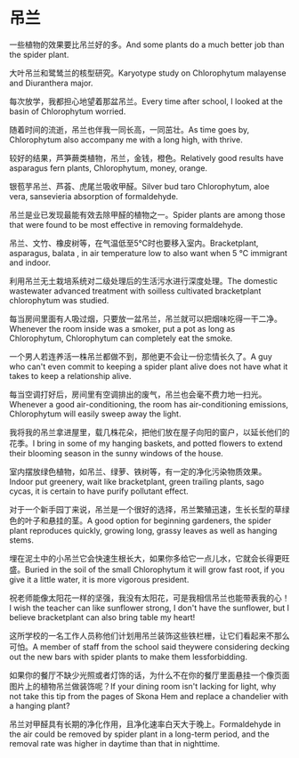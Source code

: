 # 吊兰

<p><span class="chinese">一些植物的效果要比吊兰好的多。</span><span class="english">And some plants do a much better job than the spider plant.</span></p>

<p><span class="chinese">大叶吊兰和鹭鸶兰的核型研究。</span><span class="english">Karyotype study on Chlorophytum malayense and Diuranthera major.</span></p>

<p><span class="chinese">每次放学，我都担心地望着那盆吊兰。</span><span class="english">Every time after school, I looked at the basin of Chlorophytum worried.</span></p>

<p><span class="chinese">随着时间的流逝，吊兰也伴我一同长高，一同茁壮。</span><span class="english">As time goes by, Chlorophytum also accompany me with a long high, with thrive.</span></p>

<p><span class="chinese">较好的结果，芦笋蕨类植物，吊兰，金钱，橙色。</span><span class="english">Relatively good results have asparagus fern plants, Chlorophytum, money, orange.</span></p>

<p><span class="chinese">银苞芋吊兰、芦荟、虎尾兰吸收甲醛。</span><span class="english">Silver bud taro Chlorophytum, aloe vera, sansevieria absorption of formaldehyde.</span></p>

<p><span class="chinese">吊兰是业已发现最能有效去除甲醛的植物之一。</span><span class="english">Spider plants are among those that were found to be most effective in removing formaldehyde.</span></p>

<p><span class="chinese">吊兰、文竹、橡皮树等，在气温低至5℃时也要移入室内。</span><span class="english">Bracketplant, asparagus, balata , in air temperature low to also want when 5 ℃ immigrant and indoor.</span></p>

<p><span class="chinese">利用吊兰无土栽培系统对二级处理后的生活污水进行深度处理。</span><span class="english">The domestic wastewater advanced treatment with soilless cultivated bracketplant chlorophytum was studied.</span></p>

<p><span class="chinese">每当房间里面有人吸过烟，只要放一盆吊兰，吊兰就可以把烟味吃得一干二净。</span><span class="english">Whenever the room inside was a smoker, put a pot as long as Chlorophytum, Chlorophytum can completely eat the smoke.</span></p>

<p><span class="chinese">一个男人若连养活一株吊兰都做不到，那他更不会让一份恋情长久了。</span><span class="english">A guy who can't even commit to keeping a spider plant alive does not have what it takes to keep a relationship alive.</span></p>

<p><span class="chinese">每当空调打好后，房间里有空调排出的废气，吊兰也会毫不费力地一扫光。</span><span class="english">Whenever a good air-conditioning, the room has air-conditioning emissions, Chlorophytum will easily sweep away the light.</span></p>

<p><span class="chinese">我将我的吊兰拿进屋里，载几株花朵，把他们放在屋子向阳的窗户，以延长他们的花季。</span><span class="english">I bring in some of my hanging baskets, and potted flowers to extend their blooming season in the sunny windows of the house.</span></p>

<p><span class="chinese">室内摆放绿色植物，如吊兰、绿萝、铁树等，有一定的净化污染物质效果。</span><span class="english">Indoor put greenery, wait like bracketplant, green trailing plants, sago cycas, it is certain to have purify pollutant effect.</span></p>

<p><span class="chinese">对于一个新手园丁来说，吊兰是一个很好的选择，吊兰繁殖迅速，生长长型的草绿色的叶子和悬挂的茎。</span><span class="english">A good option for beginning gardeners, the spider plant reproduces quickly, growing long, grassy leaves as well as hanging stems.</span></p>

<p><span class="chinese">埋在泥土中的小吊兰它会快速生根长大，如果你多给它一点儿水，它就会长得更旺盛。</span><span class="english">Buried in the soil of the small Chlorophytum it will grow fast root, if you give it a little water, it is more vigorous president.</span></p>

<p><span class="chinese">祝老师能像太阳花一样的坚强，我没有太阳花，可是我相信吊兰也能带表我的心！</span><span class="english">I wish the teacher can like sunflower strong, I don't have the sunflower, but I believe bracketplant can also bring table my heart!</span></p>

<p><span class="chinese">这所学校的一名工作人员称他们计划用吊兰装饰这些铁栏栅，让它们看起来不那么可怕。</span><span class="english">A member of staff from the school said theywere considering decking out the new bars with spider plants to make them lessforbidding.</span></p>

<p><span class="chinese">如果你的餐厅不缺少光照或者灯饰的话，为什么不在你的餐厅里面悬挂一个像页面图片上的植物吊兰做装饰呢？</span><span class="english">If your dining room isn't lacking for light, why not take this tip from the pages of Skona Hem and replace a chandelier with a hanging plant?</span></p>

<p><span class="chinese">吊兰对甲醛具有长期的净化作用，且净化速率白天大于晚上。</span><span class="english">Formaldehyde in the air could be removed by spider plant in a long-term period, and the removal rate was higher in daytime than that in nighttime.</span></p>

